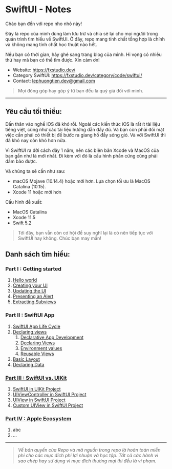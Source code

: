 # SwiftUI - Notes

Chào bạn đến với repo nho nhỏ này!

Đây là repo của mình dùng làm lưu trữ và chia sẽ lại cho mọi người trong quán trình tìm hiểu về SwiftUI. Ở đây, repo mang tính chất tổng hợp là chính và không mang tính chất học thuật nào hết.

Nếu bạn có thời gian, hãy ghé sang trang blog của mình. Hi vọng có nhiều thứ hay mà bạn có thể tìm được. Xin cảm ơn!

- Website: https://fxstudio.dev/
- Category SwiftUI: https://fxstudio.dev/category/code/swiftui/
- Contact: [lephuongtien.dev@gmail.com](mailto:lephuongtien.dev@gmail.com)

> Mọi đóng góp hay góp ý từ bạn đều là quý giá đối với mình.

---

## Yêu cầu tối thiểu:

Dấn thân vào nghề iOS đã khó rồi. Ngoài các kiến thức iOS là rất ít tài liệu tiếng việt, cũng như các tài liệu hướng dẫn đầy đủ. Và bạn còn phải đối mặt việc cần phải có thiết bị để bước ra giang hồ đầy sóng gió. Và với SwiftUI thì đã khó nay còn khó hơn nữa. 

Vì SwiftUI ra đời cách đây 1 năm, nên các biên bản Xcode và MacOS của bạn gần như là mới nhất. Đi kèm với đó là cấu hình phần cứng cũng phải đảm bảo được. 

Và chúng ta sẽ cần như sau:

* macOS Mojave (10.14.4) hoặc mới hơn. Lựa chọn tối ưu là MacOS Catalina (10.15).
* Xcode 11 hoặc mới hơn

Cấu hình đề xuất:

* MacOS Catalina
* Xcode 11.5
* Swift 5.2

> Tới đây, bạn vẫn còn cơ hội để suy nghĩ lại là có nên tiếp tục với SwiftUI hay không. Chúc bạn may mắn!

## Danh sách tìm hiểu:

### Part I : Getting started

1. [Hello world](./001-Helloworld)
2. [Creating your UI](./002-CreatingUI)
3. [Updating the UI](./003-UpdatingUI)
4. [Presenting an Alert](./004-PresentingAlert)
5. [Extracting Subviews](./005-ExtractingSubviews)

### Part II : SwiftUI App 

1. [SwiftUI App Life Cycle](./006-LifeCycleApp)
2. [Declaring views](./007-DeclaringViews)
   1. [Declarative App Development](./007-DeclaringViews/01_DeclarativeApp.md)
   2. [Declaring Views](./007-DeclaringViews/02_DeclaringViews.md)
   3. [Environment values](./007-DeclaringViews/03_EnvironmentValues.md)
   4. [Reusable Views](./007-DeclaringViews/04_ReusableViews.md)
3. [Basic Layout](./008-BasicLayout)
4. [Declaring Data](./009-DeclaringData)

### [Part III : SwiftUI vs. UIKit](./010-SwiftUIVsUIKit)

1. [SwiftUI in UIKit Project](./010-SwiftUIVsUIKit/011_SwiftUIinUIKit.md)
2. [UIViewController in SwiftUI Project](./010-SwiftUIVsUIKit/012_UIKitinSwiftUI.md)
3. [UIView in SwiftUI Project](./010-SwiftUIVsUIKit/013_UIViewInSwiftUI.md)
4. [Custom UIView in SwiftUI Project](./010-SwiftUIVsUIKit/014_CustomViewInSwiftUI.md)

### [Part IV : Apple Ecosystem](./011-AppleEcosystem)

1. abc
2. ...

---

> *Về bản quyền của Repo và mã nguồn trong repo là hoàn toàn miễn phí  cho các mục đích phi lợi nhuận và học tập. Tất cả các hành vi sao chép  hay sử dụng vì mục đích thương mại thì đều là vi phạm.*

